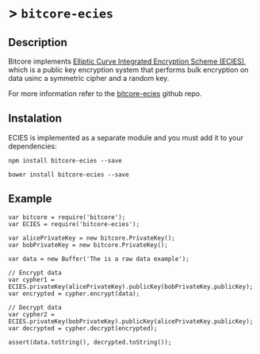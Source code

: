 # > `bitcore-ecies`

## Description

Bitcore implements [Elliptic Curve Integrated Encryption Scheme (ECIES)](http://en.wikipedia.org/wiki/Integrated_Encryption_Scheme), which is a public key encryption system that performs bulk encryption on data usinc a symmetric cipher and a random key.

For more information refer to the [bitcore-ecies](https://github.com/bitpay/bitcore-ecies) github repo.

## Instalation

ECIES is implemented as a separate module and you must add it to your dependencies:

```
npm install bitcore-ecies --save
```

```
bower install bitcore-ecies --save
```

## Example

```
var bitcore = require('bitcore');
var ECIES = require('bitcore-ecies');

var alicePrivateKey = new bitcore.PrivateKey();
var bobPrivateKey = new bitcore.PrivateKey();

var data = new Buffer('The is a raw data example');

// Encrypt data
var cypher1 = ECIES.privateKey(alicePrivateKey).publicKey(bobPrivateKey.publicKey);
var encrypted = cypher.encrypt(data);

// Decrypt data
var cypher2 = ECIES.privateKey(bobPrivateKey).publicKey(alicePrivateKey.publicKey);
var decrypted = cypher.decrypt(encrypted);

assert(data.toString(), decrypted.toString());
```
